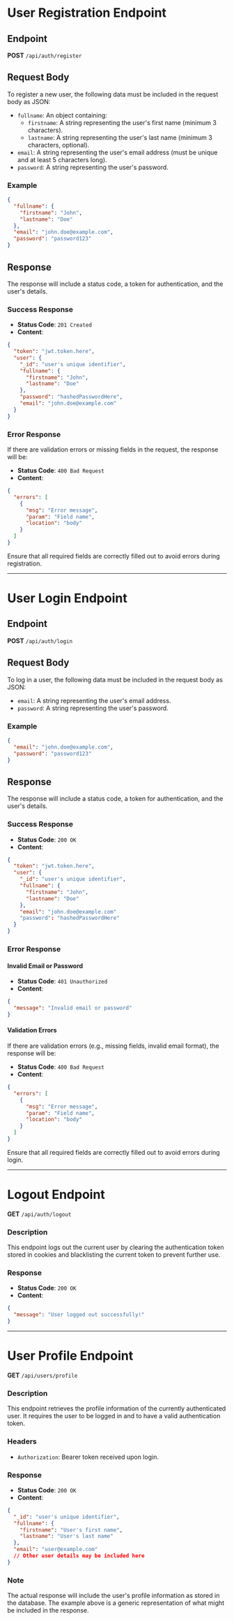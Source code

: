 # User Registration Endpoint

## Endpoint

**POST** `/api/auth/register`

## Request Body

To register a new user, the following data must be included in the request body as JSON:

- `fullname`: An object containing:
  - `firstname`: A string representing the user's first name (minimum 3 characters).
  - `lastname`: A string representing the user's last name (minimum 3 characters, optional).
- `email`: A string representing the user's email address (must be unique and at least 5 characters long).
- `password`: A string representing the user's password.

### Example

```json
{
  "fullname": {
    "firstname": "John",
    "lastname": "Doe"
  },
  "email": "john.doe@example.com",
  "password": "password123"
}
```

## Response

The response will include a status code, a token for authentication, and the user's details.

### Success Response

- **Status Code**: `201 Created`
- **Content**:

```json
{
  "token": "jwt.token.here",
  "user": {
    "_id": "user's unique identifier",
    "fullname": {
      "firstname": "John",
      "lastname": "Doe"
    },
    "password": "hashedPasswordHere",
    "email": "john.doe@example.com"
  }
}
```

### Error Response

If there are validation errors or missing fields in the request, the response will be:

- **Status Code**: `400 Bad Request`
- **Content**:

```json
{
  "errors": [
    {
      "msg": "Error message",
      "param": "Field name",
      "location": "body"
    }
  ]
}
```

Ensure that all required fields are correctly filled out to avoid errors during registration.

---

# User Login Endpoint

## Endpoint

**POST** `/api/auth/login`

## Request Body

To log in a user, the following data must be included in the request body as JSON:

- `email`: A string representing the user's email address.
- `password`: A string representing the user's password.

### Example

```json
{
  "email": "john.doe@example.com",
  "password": "password123"
}
```

## Response

The response will include a status code, a token for authentication, and the user's details.

### Success Response

- **Status Code**: `200 OK`
- **Content**:

```json
{
  "token": "jwt.token.here",
  "user": {
    "_id": "user's unique identifier",
    "fullname": {
      "firstname": "John",
      "lastname": "Doe"
    },
    "email": "john.doe@example.com"
    "password": "hashedPasswordHere"
  }
}
```

### Error Response

#### Invalid Email or Password

- **Status Code**: `401 Unauthorized`
- **Content**:

```json
{
  "message": "Invalid email or password"
}
```

#### Validation Errors

If there are validation errors (e.g., missing fields, invalid email format), the response will be:

- **Status Code**: `400 Bad Request`
- **Content**:

```json
{
  "errors": [
    {
      "msg": "Error message",
      "param": "Field name",
      "location": "body"
    }
  ]
}
```

Ensure that all required fields are correctly filled out to avoid errors during login.

---

# Logout Endpoint

**GET** `/api/auth/logout`

### Description

This endpoint logs out the current user by clearing the authentication token stored in cookies and blacklisting the current token to prevent further use.

### Response

- **Status Code**: `200 OK`
- **Content**:

```json
{
  "message": "User logged out successfully!"
}
```

---

# User Profile Endpoint

**GET** `/api/users/profile`

### Description

This endpoint retrieves the profile information of the currently authenticated user. It requires the user to be logged in and to have a valid authentication token.

### Headers

- `Authorization`: Bearer token received upon login.

### Response

- **Status Code**: `200 OK`
- **Content**:

```json
{
  "_id": "user's unique identifier",
  "fullname": {
    "firstname": "User's first name",
    "lastname": "User's last name"
  },
  "email": "user@example.com"
  // Other user details may be included here
}
```

### Note

The actual response will include the user's profile information as stored in the database. The example above is a generic representation of what might be included in the response.

